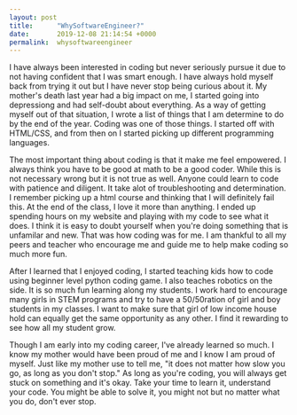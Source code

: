 ```yaml
---
layout: post
title:      "WhySoftwareEngineer?"
date:       2019-12-08 21:14:54 +0000
permalink:  whysoftwareengineer
---
```


I have always been interested in coding but never seriously pursue it due to not having confident that I was smart enough.  I have always hold myself back from trying it out but I have never stop being curious about it.  My mother's death last year had a big impact on me, I started going into depressiong and had self-doubt about everything.  As a way of getting myself out of that situation, I wrote a list of things that I am determine to do by the end of the year.  Coding was one of those things.  I started off with HTML/CSS, and from then on I started picking up different programming languages.  

The most important thing about coding is that it make me feel empowered.  I always think you have to be good at math to be a good coder.  While this is not necessary wrong but it is not true as well.  Anyone could learn to code with patience and diligent.  It take alot of troubleshooting and determination.  I remember picking up a html course and thinking that I will definitely fail this.  At the end of the class, I love it more than anything.  I ended up spending hours on my website and playing with my code to see what it does.  I think it is easy to doubt yourself when you're doing something that is unfamilar and new.  That was how coding was for me.  I am thankful to all my peers and teacher who encourage me and guide me to help make coding so much more fun.  

After I learned that I enjoyed coding, I started teaching kids how to code using beginner level python coding game.  I also teaches robotics on the side.  It is so much fun learning along my students.  I work hard to encourage many girls in STEM programs and try to have a 50/50ration of girl and boy students in my classes.  I want to make sure that girl of low income house hold can equally get the same opportunity as any other.  I find it rewarding to see how all my student grow.   

Though I am early into my coding career, I've already learned so much.  I know my mother would have been proud of me and I know I am proud of myself.  Just like my mother use to tell me, "it does not matter how slow you go, as long as you don't stop."  As long as you're coding, you will always get stuck on something and it's okay.  Take your time to learn it, understand your code.  You might be able to solve it, you might not but no matter what you do, don't ever stop.
